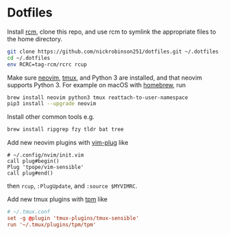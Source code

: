 # Dotfiles

Install [rcm](https://github.com/thoughtbot/rcm), clone this repo, and use rcm to
symlink the appropriate files to the home directory.

```sh
git clone https://github.com/nickrobinson251/dotfiles.git ~/.dotfiles --recursive
cd ~/.dotfiles
env RCRC=tag-rcm/rcrc rcup
```

Make sure [neovim](https://neovim.io/),
[tmux](https://github.com/tmux/tmux/wiki), and Python 3 are installed, and that
neovim supports Python 3. For example on macOS with
[homebrew](https://brew.sh/), run

```sh
brew install neovim python3 tmux reattach-to-user-namespace
pip3 install --upgrade neovim
```

Install other common tools e.g.
```sh
brew install ripgrep fzy tldr bat tree
```

Add new neovim plugins with [vim-plug](https://github.com/junegunn/vim-plug)
like
```vim
# ~/.config/nvim/init.vim
call plug#begin()
Plug 'tpope/vim-sensible'
call plug#end()
```
then `rcup`, `:PlugUpdate`, and `:source $MYVIMRC`.

Add new tmux plugins with [tpm](https://github.com/tmux-plugins/tpm) like
```conf
# ~/.tmux.conf
set -g @plugin 'tmux-plugins/tmux-sensible'
run '~/.tmux/plugins/tpm/tpm'
```
